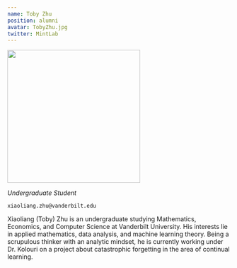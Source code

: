 ```yaml
---
name: Toby Zhu
position: alumni
avatar: TobyZhu.jpg
twitter: MintLab
---
```


<img width="300" src="{{site.baseurl}}/images/people/{{page.avatar}}" data-action="zoom">

_Undergraduate Student_<br>

<i class="fa fa-envelope-o"></i> `xiaoliang.zhu@vanderbilt.edu`

Xiaoliang (Toby) Zhu is an undergraduate studying Mathematics, Economics, and Computer Science at Vanderbilt University. His interests lie in applied mathematics, data analysis, and machine learning theory. Being a scrupulous thinker with an analytic mindset, he is currently working under Dr. Kolouri on a project about catastrophic forgetting in the area of continual learning.

